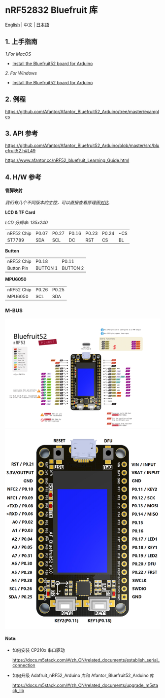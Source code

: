 ﻿# nRF52832 Bluefruit 库

[English](../README.md) | 中文 | [日本語](docs/getting_started_ja.md)

## 1. 上手指南

*1.For MacOS*

* [Install the Bluefruit52 board for Arduino](https://www.afantor.cc/nRF52_bluefruit_Learning_Guide.html#arduino-bsp-setup)

*2. For Windows*

* [Install the Bluefruit52 board for Arduino](https://github.com/Afantor/Afantor_Bluefruit52_Arduino/tree/master/docs/getting_started_setting.md) 


## 2. 例程

https://github.com/Afantor/Afantor_Bluefruit52_Arduino/tree/master/examples

## 3. API 参考

https://github.com/Afantor/Afantor_Bluefruit52_Arduino/blob/master/src/bluefruit52.h#L49

https://www.afantor.cc/nRF52_bluefruit_Learning_Guide.html

## 4. H/W 参考

#### 管脚映射

*我们有几个不同版本的主控，可以直接查看原理图[对比](https://github.com/Afantor/Afantor_Bluefruit52_Arduino/tree/master/docs/hardware).*

**LCD & TF Card**

*LCD 分辨率: 135x240*

<table>
 <tr><td>nRF52 Chip</td><td>P0.07</td><td>P0.27</td><td>P0.16</td><td>P0.23</td><td>P0.24</td><td>~CS</td></tr>
 <tr><td>ST7789</td><td>SDA</td><td>SCL</td><td>DC</td><td>RST</td><td>CS</td><td>BL</td></tr>

</table>

**Button**

<table>
 <tr><td>nRF52 Chip</td><td>P0.18</td><td>P0.11</td></tr>
 <tr><td>Button Pin</td><td>BUTTON 1</td><td>BUTTON 2</td></tr>
</table>

**MPU6050**

<table>
 <tr><td>nRF52 Chip</td><td>P0.26</td><td>P0.25</td></tr>
 <tr><td>MPU6050</td><td>SCL</td><td>SDA</td></tr>
</table>


### M-BUS
![image](images/Bluefruit52_Pinconfig.png)
![image](images/Bluefruit52_Pinout.png)

#### Note:

* 如何安装 CP210x 串口驱动

  https://docs.m5stack.com/#/zh_CN/related_documents/establish_serial_connection

* 如何升级 Adafruit_nRF52_Arduino 库和 Afantor_Bluefruit52_Arduino 库

  https://docs.m5stack.com/#/zh_CN/related_documents/upgrade_m5stack_lib
